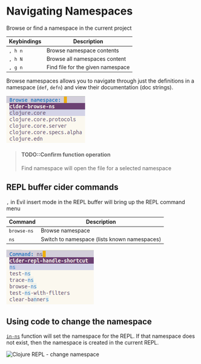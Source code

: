 # Navigating Namespaces

Browse or find a namespace in the current project

| Keybindings | Description                       |
|-------------|-----------------------------------|
| `, h n`     | Browse namespace contents         |
| `, h N`     | Browse all namespaces content     |
| `, g n`     | Find file for the given namespace |

Browse namespaces allows you to navigate through just the definitions in a namespace (`def`, `defn`) and view their documentation (doc strings).

![Clojure - Namespaces - browse-ns](/images/spacemacs-clojure-namespace-browse-ns.png)

> #### TODO::Confirm function operation
> Find namespace will open the file for a selected namespace


## REPL buffer cider commands

`,` in Evil insert mode in the REPL buffer will bring up the REPL command menu

| Command     | Description                                  |
|-------------|----------------------------------------------|
| `browse-ns` | Browse namespace                             |
| `ns`        | Switch to namespace (lists known namespaces) |


![Clojure REPL commands - namespace](/images/spacemacs-clojure-repl-command-ns.png)

## Using code to change the namespace

[`in-ns`](https://clojuredocs.org/clojure.core/in-ns) function will set the namespace for the REPL.  If that namespace does not exist, then the namespace is created in the current REPL.

![Clojure REPL - change namespace](/images/spacemacs-clojure-repl-change-namespace-spacemacs-workshop.png)
